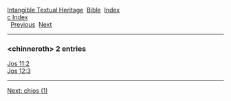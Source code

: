 [Intangible Textual Heritage](../../index)  [Bible](../index) 
[Index](index)   
[c Index](_c_)  
  [Previous](c02146)  [Next](c02148) 

------------------------------------------------------------------------

### &lt;chinneroth&gt; 2 entries

[Jos 11:2](../kjv/jos011.htm#002)  
[Jos 12:3](../kjv/jos012.htm#003)  

------------------------------------------------------------------------

[Next: chios (1)](c02148)
